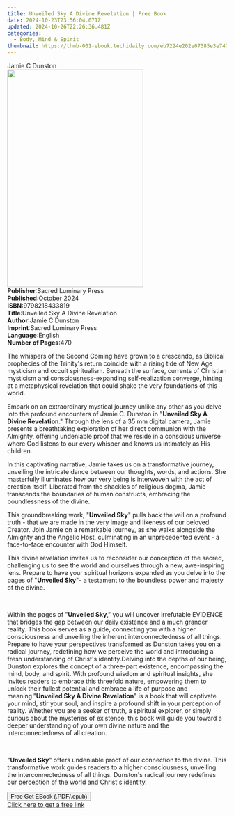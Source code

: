 ```yaml
---
title: Unveiled Sky A Divine Revelation | Free Book
date: 2024-10-23T23:56:04.071Z
updated: 2024-10-26T22:26:36.481Z
categories:
  - Body, Mind & Spirit
thumbnail: https://thmb-001-ebook.techidaily.com/eb7224e202e07385e3e747c8f3ff2f1396b90b03ccb105fd39a44e41d3005949.jpg
---
```

<main id="book-container">
  <div class="flex flex-col">
    <div class="book-brief flex-1 py-6 px-4 sm:p-6 md:py-10 md:px-8">
      <!-- brief-->
      <div class="book-brief-main">Jamie C Dunston</div>
    </div>
    <div
      class="book-meta-info flex-1 grid gap-4 col-start-1 col-end-3 row-start-1 sm:mb-6 sm:grid-cols-4 lg:gap-6 lg:col-start-2 lg:row-end-6 lg:row-span-6 lg:mb-0"
    >
      <div
        class="book-meta-info-left place-content-center mt-4 p-4 text-sm leading-6 col-start-2 col-span-2 dark:text-slate-400"
      >
        <img
          class="w-full h-500 object-cover rounded-lg sm:h-255 sm:col-span-2 lg:col-span-full"
          src="https://img-001-ebook.techidaily.com/0c07a97e335fce7e33b464ff2a15bdfad3fd05466bdbc6e9ce6ab8de066a53a2.jpg"
          alt=""
          width="312"
          height="500"
        />
      </div>
      <div
        class="book-meta-info-right mt-2 col-start-1 row-start-2 col-span-3 self-center"
      >
        <!-- meta data  -->
        <div class="flex flex-col px-4 md:px-8">
          <div class="flex-1">
            <strong>Publisher</strong>:<span class="px-2"
              >Sacred Luminary Press</span
            >
          </div>
          <div class="flex-1">
            <strong>Published</strong>:<span class="px-2">October 2024</span>
          </div>
          <div class="flex-1">
            <strong>ISBN</strong>:<span class="px-2">9798218433819</span>
          </div>
          <div class="flex-1">
            <strong>Title</strong>:<span class="px-2"
              >Unveiled Sky A Divine Revelation</span
            >
          </div>
          <div class="flex-1">
            <strong>Author</strong>:<span class="px-2">Jamie C Dunston</span>
          </div>
          <div class="flex-1">
            <strong>Imprint</strong>:<span class="px-2"
              >Sacred Luminary Press</span
            >
          </div>
          <div class="flex-1">
            <strong>Language</strong>:<span class="px-2">English</span>
          </div>
          <div class="flex-1">
            <strong>Number of Pages</strong>:<span class="px-2">470</span>
          </div>
        </div>
      </div>
    </div>
    <div class="book-description flex-1 py-6 px-4 sm:p-6 md:py-10 md:px-8">
      <div class="book-description-main">
        <div accordion-content="" id="description">
          <p>
            The whispers of the Second Coming have grown to a crescendo, as
            Biblical prophecies of the Trinity's return coincide with a rising
            tide of New Age mysticism and occult spiritualism. Beneath the
            surface, currents of Christian mysticism and consciousness-expanding
            self-realization converge, hinting at a metaphysical revelation that
            could shake the very foundations of this world.
          </p>
          <p></p>
          <p>
            Embark on an extraordinary mystical journey unlike any other as you
            delve into the profound encounters of Jamie C. Dunston in "<strong
              >Unveiled Sky A Divine Revelation</strong
            >." Through the lens of a 35 mm digital camera, Jamie presents a
            breathtaking exploration of her direct communion with the Almighty,
            offering undeniable proof that we reside in a conscious universe
            where God listens to our every whisper and knows us intimately as
            His children.
          </p>
          <p></p>
          <p>
            In this captivating narrative, Jamie takes us on a transformative
            journey, unveiling the intricate dance between our thoughts, words,
            and actions. She masterfully illuminates how our very being is
            interwoven with the act of creation itself. Liberated from the
            shackles of religious dogma, Jamie transcends the boundaries of
            human constructs, embracing the boundlessness of the divine.
          </p>
          <p></p>
          <p>
            This groundbreaking work, "<strong>Unveiled Sky</strong>" pulls back
            the veil on a profound truth - that we are made in the very image
            and likeness of our beloved Creator. Join Jamie on a remarkable
            journey, as she walks alongside the Almighty and the Angelic Host,
            culminating in an unprecedented event - a face-to-face encounter
            with God Himself.
          </p>
          <p></p>
          <p>
            This divine revelation invites us to reconsider our conception of
            the sacred, challenging us to see the world and ourselves through a
            new, awe-inspiring lens. Prepare to have your spiritual horizons
            expanded as you delve into the pages of "<strong
              >Unveiled Sky</strong
            >"- a testament to the boundless power and majesty of the divine.
          </p>
          <p>​​​​​​​</p>
          <span contenteditable="false" class="ql-ui"></span>Within the pages of
          "<strong>Unveiled Sky</strong>," you will uncover irrefutable EVIDENCE
          that bridges the gap between our daily existence and a much grander
          reality. This book serves as a guide, connecting you with a higher
          consciousness and unveiling the inherent interconnectedness of all
          things. Prepare to have your perspectives transformed as Dunston takes
          you on a radical journey, redefining how we perceive the world and
          introducing a fresh understanding of Christ's identity.<span
            contenteditable="false"
            class="ql-ui"
          ></span
          >Delving into the depths of our being, Dunston explores the concept of
          a three-part existence, encompassing the mind, body, and spirit. With
          profound wisdom and spiritual insights, she invites readers to embrace
          this threefold nature, empowering them to unlock their fullest
          potential and embrace a life of purpose and meaning.<span
            contenteditable="false"
            class="ql-ui"
          ></span
          >"<strong>Unveiled Sky A Divine Revelation</strong>" is a book that
          will captivate your mind, stir your soul, and inspire a profound shift
          in your perception of reality. Whether you are a seeker of truth, a
          spiritual explorer, or simply curious about the mysteries of
          existence, this book will guide you toward a deeper understanding of
          your own divine nature and the interconnectedness of all creation.
          <p><br /></p>
          <p>
            "<strong>Unveiled Sky</strong>" offers undeniable proof of our
            connection to the divine. This transformative work guides readers to
            a higher consciousness, unveiling the interconnectedness of all
            things. Dunston's radical journey redefines our perception of the
            world and Christ's identity.
          </p>
        </div>
        <div class="accordion-fader"></div>
      </div>
    </div>
    <div class="book-excerpts flex-1 py-6 px-4 sm:p-6 md:py-10 md:px-8"></div>
    <div
      class="book-about-author flex-1 py-6 px-4 sm:p-6 md:py-10 md:px-8"
    ></div>
    <div class="book-free-get flex-1 py-6 px-4 sm:p-6 md:py-10 md:px-8">
      <button
        id="btn-free-get"
        class="bg-blue-500 hover:bg-blue-700 text-white font-bold py-2 px-4 rounded"
      >
        Free Get EBook (.PDF/.epub)
      </button>
      <div id="countdown-display" class="px-2 text-lg mt-2"></div>
      <a
        id="free-link"
        class="hidden bg-blue-500 hover:bg-blue-700 text-white font-bold py-2 px-4 rounded"
        href="https://www.ebooks.com/en-us/book/211461928/unveiled-sky-a-divine-revelation/jamie-c-dunston/"
        target="_blank"
        >Click here to get a free link</a
      >
    </div>
    <script>
      let countdownTime = 0;
      let countdownInterval = null;
      document
        .getElementById('btn-free-get')
        .addEventListener('click', startCountdown);
      function startCountdown() {
        countdownTime = new Date().getTime() + 60000 * 3;
        countdownInterval = setInterval(updateCountdown, 1000);
        document.getElementById('btn-free-get').disabled = true;
        document
          .getElementById('btn-free-get')
          .classList.add('bg-gray-500', 'cursor-not-allowed');
      }
      function updateCountdown() {
        let currentTime = new Date().getTime();
        let timeLeft = countdownTime - currentTime;
        let secondsLeft = Math.floor(timeLeft / 1000);
        document.getElementById('countdown-display').innerHTML =
          `Remaining time: ${secondsLeft} seconds.`;
        if (secondsLeft <= 0) {
          clearInterval(countdownInterval);
          document.getElementById('btn-free-get').classList.add('hidden');
          document.getElementById('free-link').classList.remove('hidden');
          document.getElementById('countdown-display').innerHTML = '';
        }
      }
    </script>
  </div>
</main>

<ins class="adsbygoogle"
      style="display:block"
      data-ad-client="ca-pub-7571918770474297"
      data-ad-slot="8358498916"
      data-ad-format="auto"
      data-full-width-responsive="true"></ins>
    